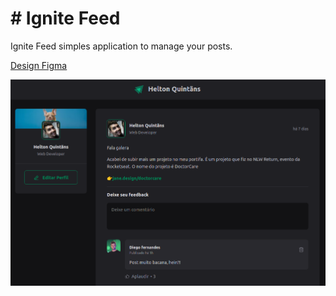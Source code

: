 # # Ignite Feed

Ignite Feed simples application to manage your posts.

[Design Figma](https://www.figma.com/community/file/1113573231685349036)

<img src="src/assets/feed-cover.png" >
